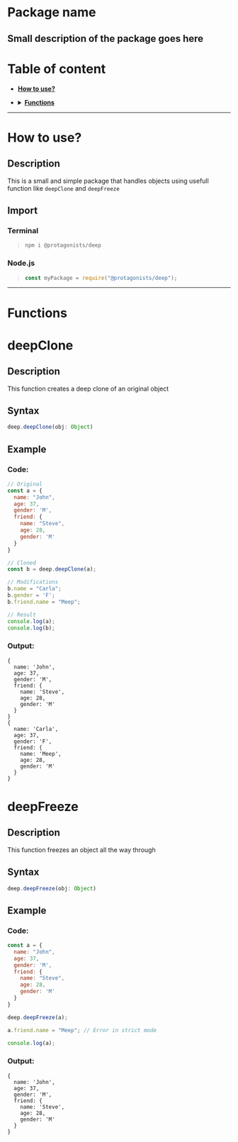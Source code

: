 # Package name

## Small description of the package goes here



# Table of content

* [**How to use?**](#how-to-use)
* <details><summary><a href="functions"><b>Functions</b></a></summary>
  <p>

    * [**deepClone**](#deepclone)
    * [**deepFreeze**](#deepfreeze)

  </p>
</details>

---



# How to use?

## Description

This is a small and simple package that handles objects using usefull function like `deepClone` and `deepFreeze`

## Import

### Terminal

> `npm i @protagonists/deep`

### Node.js

> ```js
> const myPackage = require("@protagonists/deep");
> ```

---



# Functions

# deepClone

## Description

This function creates a deep clone of an original object

## Syntax

```js
deep.deepClone(obj: Object)
```

## Example

### Code:

```js
// Original
const a = {
  name: "John",
  age: 37,
  gender: 'M',
  friend: {
    name: "Steve",
    age: 28,
    gender: 'M'
  }
}

// Cloned
const b = deep.deepClone(a);

// Modifications
b.name = "Carla";
b.gender = 'F';
b.friend.name = "Meep";

// Result
console.log(a);
console.log(b);
```

### Output:

```
{
  name: 'John',
  age: 37,
  gender: 'M',
  friend: {
    name: 'Steve',
    age: 28,
    gender: 'M'
  }
}
{
  name: 'Carla',
  age: 37,
  gender: 'F',
  friend: {
    name: 'Meep',
    age: 28,
    gender: 'M'
  }
}
```



# deepFreeze

## Description

This function freezes an object all the way through

## Syntax

```js
deep.deepFreeze(obj: Object)
```

## Example

### Code:

```js
const a = {
  name: "John",
  age: 37,
  gender: 'M',
  friend: {
    name: "Steve",
    age: 28,
    gender: 'M'
  }
}

deep.deepFreeze(a);

a.friend.name = "Meep"; // Error in strict mode

console.log(a);
```

### Output:

```
{
  name: 'John',
  age: 37,
  gender: 'M',
  friend: {
    name: 'Steve',
    age: 28,
    gender: 'M'
  }
}
